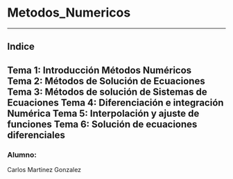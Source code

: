 # Metodos_Numericos
---
## Indice
**Tema 1: Introducción Métodos Numéricos**<br>
**Tema 2: Métodos de Solución de Ecuaciones**<br>
**Tema 3: Métodos de solución de Sistemas de Ecuaciones**
**Tema 4: Diferenciación e integración Numérica**
**Tema 5: Interpolación y ajuste de funciones**
**Tema 6: Solución de ecuaciones diferenciales**
---
### Alumno:
Carlos Martinez Gonzalez
